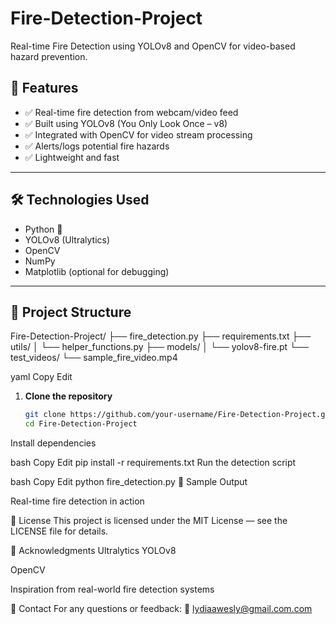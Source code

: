 # Fire-Detection-Project
Real-time Fire Detection using YOLOv8 and OpenCV for video-based hazard prevention.

## 📌 Features

- ✅ Real-time fire detection from webcam/video feed  
- ✅ Built using YOLOv8 (You Only Look Once – v8)  
- ✅ Integrated with OpenCV for video stream processing  
- ✅ Alerts/logs potential fire hazards  
- ✅ Lightweight and fast  

---

## 🛠️ Technologies Used

- Python 🐍  
- YOLOv8 (Ultralytics)  
- OpenCV  
- NumPy  
- Matplotlib (optional for debugging)  

---

## 📁 Project Structure

Fire-Detection-Project/
├── fire_detection.py
├── requirements.txt
├── utils/
│ └── helper_functions.py
├── models/
│ └── yolov8-fire.pt
└── test_videos/
└── sample_fire_video.mp4

yaml
Copy
Edit


1. **Clone the repository**  
   ```bash
   git clone https://github.com/your-username/Fire-Detection-Project.git
   cd Fire-Detection-Project
Install dependencies

bash
Copy
Edit
pip install -r requirements.txt
Run the detection script

bash
Copy
Edit
python fire_detection.py
🧪 Sample Output

Real-time fire detection in action

📄 License
This project is licensed under the MIT License — see the LICENSE file for details.

🙌 Acknowledgments
Ultralytics YOLOv8

OpenCV

Inspiration from real-world fire detection systems

💬 Contact
For any questions or feedback:
📧 lydiaawesly@gmail.com.com 
